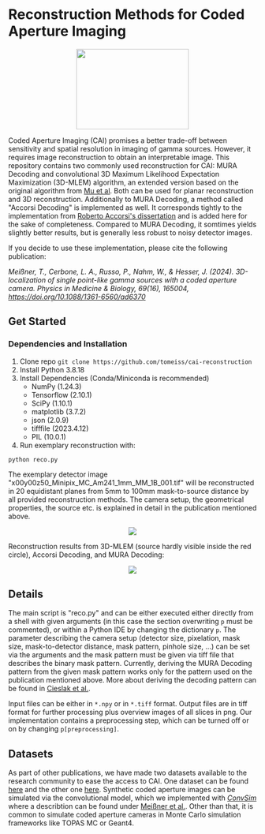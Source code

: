 # Reconstruction Methods for Coded Aperture Imaging
<p align="center">
  <img width="228" height="163" src="https://github.com/user-attachments/assets/246cfac4-4e01-44c5-b362-985a750dd923">
</p>

Coded Aperture Imaging (CAI) promises a better trade-off between sensitivity and spatial resolution in imaging of gamma sources. However, it requires image reconstruction to obtain an interpretable image.
This repository contains two commonly used reconstruction for CAI: MURA Decoding and convolutional 3D Maximum Likelihood Expectation Maximization (3D-MLEM) algorithm, an extended version based on the original algorithm from [Mu et al](https://ieeexplore.ieee.org/document/1637528). Both can be used for planar reconstruction and 3D reconstruction.
Additionally to MURA Decoding, a method called "Accorsi Decoding" is implemented as well. It corresponds tightly to the implementation from [Roberto Accorsi's dissertation](http://hdl.handle.net/1721.1/8684) and is added here for the sake of completeness. Compared to MURA Decoding, it somtimes yields slightly better results, but is generally less robust to noisy detector images.

If you decide to use these implementation, please cite the following publication:

*Meißner, T., Cerbone, L. A., Russo, P., Nahm, W., & Hesser, J. (2024). 3D-localization of single point-like gamma sources with a coded aperture camera. Physics in Medicine & Biology, 69(16), 165004, https://doi.org/10.1088/1361-6560/ad6370*


## Get Started
### Dependencies and Installation
1. Clone repo ```git clone https://github.com/tomeiss/cai-reconstruction```
2. Install Python 3.8.18
3. Install Dependencies (Conda/Miniconda is recommended)
    - NumPy (1.24.3)
    - Tensorflow (2.10.1)
    - SciPy (1.10.1)
    - matplotlib (3.7.2)
    - json (2.0.9)
    - tifffile (2023.4.12)
    - PIL (10.0.1) 
4. Run exemplary reconstruction with:
```
python reco.py
```
The exemplary detector image "x00y00z50_Minipix_MC_Am241_1mm_MM_1B_001.tif" will be reconstructed in 20 equidistant planes from 5mm to 100mm mask-to-source distance by all provided reconstruction methods. The camera setup, the geometrical properties, the source etc. is explained in detail in the publication mentioned above.
<p align="center">
  <img src="https://github.com/user-attachments/assets/1f6a1cdf-3a70-4a58-a1a6-c562680ed851">
</p>

Reconstruction results from 3D-MLEM (source hardly visible inside the red circle), Accorsi Decoding, and MURA Decoding:
<p align="center">
  <img src="https://github.com/user-attachments/assets/292ed313-c21e-4f38-ba97-53c37f8c2b8d">
</p>



## Details
The main script is "reco.py" and can be either executed either directly from a shell with given arguments (in this case the section overwriting ```p``` must be commented), or within a Python IDE by changing the dictionary ```p```. The parameter describing the camera setup (detector size, pixelation, mask size, mask-to-detector distance, mask pattern, pinhole size, ...) can be set via the arguments and the mask pattern must be given via tiff file that describes the binary mask pattern. Currently, deriving the MURA Decoding pattern from the given mask pattern works only for the pattern used on the publication mentioned above. More about deriving the decoding pattern can be found in [Cieslak et al.](https://doi.org/10.1016/j.radmeas.2016.08.002).

Input files can be either in ```*.npy``` or in ```*.tiff``` format. Output files are in tiff format for further processing plus overview images of all slices in png. Our implementation contains a preprocessing step, which can be turned off or on by changing ```p[preprocessing]```.

## Datasets
As part of other publications, we have made two datasets available to the research community to ease the access to CAI. One dataset can be found [here](https://github.com/tomeiss/assessment_of_axial_resolution_in_CAI) and the other one [here](https://github.com/tomeiss/3d_localization_with_cai).
Synthetic coded aperture images can be simulated via the convolutional model, which we implemented with [*ConvSim*](https://github.com/tomeiss/convsim) where a describtion can be found under [Meißner et al.](https://doi.org/10.1117/12.2670883).
Other than that, it is common to simulate coded aperture cameras in Monte Carlo simulation frameworks like TOPAS MC or Geant4. 
